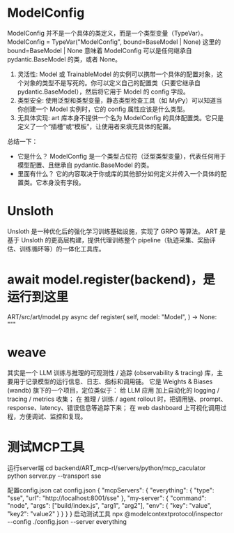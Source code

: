 # ModelConfig
ModelConfig 并不是一个具体的类定义，而是一个类型变量（TypeVar）。
ModelConfig = TypeVar("ModelConfig", bound=BaseModel | None)
这里的 bound=BaseModel | None 意味着 ModelConfig 可以是任何继承自 pydantic.BaseModel 的类，或者 None。
1. 灵活性: Model 或 TrainableModel
   的实例可以携带一个具体的配置对象，这个对象的类型不是写死的。你可以定义自己的配置类（只要它继承自
   pydantic.BaseModel），然后将它用于 Model 的 config 字段。
2. 类型安全: 使用泛型和类型变量，静态类型检查工具（如 MyPy）可以知道当你创建一个 Model 实例时，它的 config 属性应该是什么类型。
3. 无具体实现: art 库本身不提供一个名为 ModelConfig 的具体配置类。它只是定义了一个“插槽”或“模板”，让使用者来填充具体的配置。

  总结一下：

* 它是什么？ ModelConfig 是一个类型占位符（泛型类型变量），代表任何用于模型配置、且继承自 pydantic.BaseModel 的类。
* 里面有什么？ 它的内容取决于你或库的其他部分如何定义并传入一个具体的配置类。它本身没有字段。

# Unsloth
Unsloth 是一种优化后的强化学习训练基础设施，实现了 GRPO 等算法。
ART 是基于 Unsloth 的更高层构建，提供代理训练整个 pipeline（轨迹采集、奖励评估、训练循环等）的一体化工具库。

# await model.register(backend)，是运行到这里
ART/src/art/model.py
async def register(
        self,
        model: "Model",
    ) -> None:
        """

# weave 
其实是一个 LLM 训练与推理的可观测性 / 追踪 (observability & tracing) 库，主要用于记录模型的运行信息、日志、指标和调用链。
它是 Weights & Biases (wandb) 旗下的一个项目，定位类似于：
给 LLM 应用 加上自动化的 logging / tracing / metrics 收集；
在 推理 / 训练 / agent rollout 时，把调用链、prompt、response、latency、错误信息等追踪下来；
在 web dashboard 上可视化调用过程，方便调试、监控和复现。


# 测试MCP工具
运行server端
cd backend/ART_mcp-rl/servers/python/mcp_caculator
python server.py --transport sse

配置config.json
cat config.json
{
  "mcpServers": {
    "everything": {
      "type": "sse",
      "url": "http://localhost:8001/sse"
    },
    "my-server": {
      "command": "node",
      "args": ["build/index.js", "arg1", "arg2"],
      "env": {
        "key": "value",
        "key2": "value2"
      }
    }
  }
}
启动测试工具
npx @modelcontextprotocol/inspector --config ./config.json --server everything